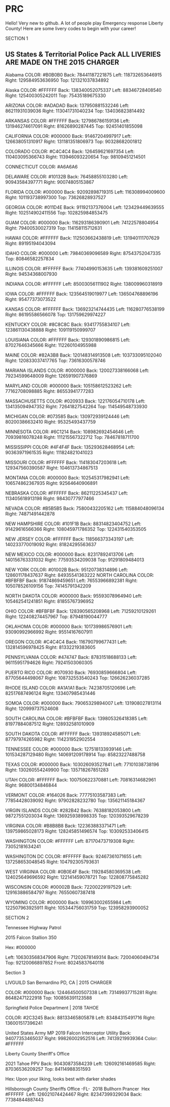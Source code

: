 # PRC
Hello! Very new to github. A lot of people play Emergency response Liberty County! Here are some livery codes to begin with your career!

SECTION 1

US States & Territorial Police Pack
ALL LIVERIES ARE MADE ON THE 2015 CHARGER
-
Alabama
COLOR: #B0B0B0
Back: 78441187221875
Left: 118732653646915
Right: 129584953636950
Top: 121321037834892

Alaska
COLOR: #FFFFFF
Back: 138340052075337
Left: 88346728408540
Right: 125400305242011
Top: 75435189675330

ARIZONA
COLOR: #ADADAD
Back: 137950881532246
Left: 86211931039036
Right: 113041731040234
Top: 134036823814492

ARKANSAS
COLOR: #FFFFFF
Back: 127986786159136
Left: 131946274617091
Right: 81626890287445
Top: 92451401855098

CALIFORNIA
COLOR: #000000
Back: 91467204997917
Left: 126638051310917
Right: 131181351806973
Top: 90328682001812

COLORADO
COLOR: #C4C4C4
Back: 126459621697354
Left: 110403095366743
Right: 113946093220654
Top: 98109451214501

CONNECTICUT
COLOR: #A6A6A6

DELAWARE
COLOR: #10132B
Back: 76458855103280
Left: 90943584397771
Right: 90074805153867

FLORIDA
COLOR: #000000
Back: 92092898719315
Left: 116308994009600
Right: 101193738997300
Top: 73626828937527

GEORGIA
COLOR: #011D4E
Back: 91192137376004
Left: 123429449639555
Right: 102514902411556
Top: 102825984853475

GUAM
COLOR: #000000
Back: 116293186390901
Left: 74122578804954
Right: 79400530027319
Top: 114158115712631

HAWAII
COLOR: #FFFFFF
Back: 112503662438819
Left: 131940111707629
Right: 89195194043094

IDAHO
COLOR: #000000
Left: 79840369096589
Right: 87543752047335
Top: 80846582257834

ILLINOIS
COLOR: #FFFFFF
Back: 77404990153635
Left: 139381609251007
Right: 94534368007930

INDIANA
COLOR: #FFFFFF
Left: 85003056111902
Right: 138009960318919

IOWA
COLOR: #FFFFFF
Back: 123564519019977
Left: 136504768896196
Right: 95477373073522

KANSAS
COLOR: #FFFFFF
Back: 136923214744435
Left: 116280776538199
Right: 86195586566078
Top: 131759629974227

KENTUCKY
COLOR: #8C8C8C
Back: 93417755834107
Left: 123861130438888
Right: 109119150999707

LOUISIANA
COLOR: #FFFFFF
Back: 129301890986815
Left: 87027646345666
Right: 112260104955988

MAINE
COLOR: #82A3B8
Back: 120148314913508
Left: 103733095102040
Right: 120833037417765
Top: 73616300578746

MARIANA ISLANDS
COLOR: #000000
Back: 120027338166068
Left: 79234599648009
Right: 126591907376869

MARYLAND
COLOR: #000000
Back: 105158612523262
Left: 77162708098885
Right: 86553941777283

MASSACHUSETTS
COLOR: #020933
Back: 122176054710178
Left: 134135094947352
Right: 72641827542264
Top: 114549548733930

MICHIGAN
COLOR: #073585
Back: 130972939124446
Left: 80200386632410
Right: 95325493437759

MINNESOTA
COLOR: #6C1214
Back: 108982692454646
Left: 70939816078248
Right: 111215567322712
Top: 78467818711700

MISSISSIPPI
COLOR: #4F4F4F
Back: 135293628468954
Left: 90363971961535
Right: 111824821041023

MISSOURI
COLOR: #FFFFFF
Back: 114183047203618
Left: 129347560390587
Right: 104613734867513

MONTANA
COLOR: #000000
Back: 102545317982941
Left: 106574862367935
Right: 92564640906891

NEBRASKA
COLOR: #FFFFFF
Back: 86211225345437
Left: 113405618913198
Right: 98430777977466

NEVADA
COLOR: #B5B5B5
Back: 75800432205162
Left: 115884048096134
Right: 74871491442878

NEW HAMPSHIRE
COLOR: #101F1B
Back: 88314823404752
Left: 91429616566366
Right: 108045971786352
Top: 122431540353505

NEW JERSEY
COLOR: #FFFFFF
Back: 118566373343197
Left: 140233770019092
Right: 81824295563637

NEW MEXICO
COLOR: #000000
Back: 82317892413706
Left: 140156763331032
Right: 77593534209038
Top: 91291809484013

NEW YORK
COLOR: #01002B
Back: 95120738314896
Left: 128601178437637
Right: 84935541363222
NORTH CAROLINA
COLOR: #BFBFBF
Back: 91874869459651
Left: 76553966892381
Right: 105078526109156
Top: 74145791342209

NORTH DAKOTA
COLOR: #000000
Back: 95593078964940
Left: 105462541241851
Right: 81855767396952

OHIO
COLOR: #BFBFBF
Back: 128390565208968
Left: 71259210129261
Right: 122408274457967
Top: 87948190044777

OKLAHOMA
COLOR: #000000
Back: 101739986576901
Left: 93090992966992
Right: 95514167607911

OREGON
COLOR: #C4C4C4
Back: 116790799677431
Left: 132814596978425
Right: 81332219383605

PENNSYLVANIA
COLOR: #474747
Back: 87831518688133
Left: 96115951794626
Right: 79241503060305

PUERTO RICO
COLOR: #070930
Back: 76930859666804
Left: 87705644498067
Right: 108732553540243
Top: 126626236037285

RHODE ISLAND
COLOR: #A1A1A1
Back: 74238705120696
Left: 82517687496124
Right: 133407985431446

SOMOA
COLOR: #000000
Back: 79065329894007
Left: 131908027813114
Right: 120999737524608

SOUTH CAROLINA
COLOR: #BFBFBF
Back: 139805326418385
Left: 81977884087512
Right: 128932581010909

SOUTH DAKOTA
COLOR: #FFFFFF
Back: 139318924585071
Left: 87797974265982
Right: 114231952902554

TENNESSEE
COLOR: #000000
Back: 127518133939146
Left: 101534287129480
Right: 140691209178914
Top: 85823227488758

TEXAS
COLOR: #000000
Back: 103026093527841
Left: 77101038738196
Right: 130260554249900
Top: 135718267851283

UTAH
COLOR: #FFFFFF
Back: 100750622370881
Left: 70816314682961
Right: 96800134846844

VERMONT
COLOR: #164026
Back: 77775103587383
Left: 77854428039092
Right: 97902828232780
Top: 135621145184367

VIRGIN ISLANDS
COLOR: #282B42
Back: 76388182053800
Left: 98727551203034
Right: 136925938998335
Top: 120393529678239

VIRGINIA
COLOR: #B8B8B8
Back: 122363883371471
Left: 139759865028173
Right: 128245851496574
Top: 103092533406415

WASHINGTON
COLOR: #FFFFFF
Left: 87170473719308
Right: 73052181634241

WASHINGTON DC
COLOR: #FFFFFF
Back: 92467361071655
Left: 137258653048545
Right: 104792305793631

WEST VIRGINIA
COLOR: #0B0E4F
Back: 119284580369538
Left: 124025649696592
Right: 122141459078721
Top: 122808775845282

WISCONSIN
COLOR: #00002B
Back: 72200229197529
Left: 129163886584797
Right: 76550607387418

WYOMING
COLOR: #000000
Back: 109963002655984
Left: 122507963925911
Right: 105344756031759
Top: 123958293900052




SECTION 2


Tennessee Highway Patrol

2015 Falcon Stallion 350

Hex: #000000

Left: 106303568347906
Right: 71202678149314
Back: 72004060494734
Top: 92120066897852
Front: 80245837640116




Section 3




LIVGUILD
San Bernardino PD, CA | 2015 CHARGER

COLOR: #000000
Back: 124464500507338
Left: 73149937715281
Right: 86482471222918
Top: 100856391123588 




Springfield Police Department | 2018 TAHOE

COLOR: #2C3245
Back: 88133465805878
Left: 83484315491716
Right: 136001517396241



United States Army MP
2019 Falcon Interceptor Utility
Back: 94077353465037
Right: 99826002952516
Left: 74139219939364
Color: #FFFFFF




Liberty County Sheriff's Office

2021 Tahoe PPV
Back: 90430873584239
Left: 126092161469585
Right: 87036536209257
Top: 84114988351593

Hex: Upon your liking, looks best with darker shades





Hillsborough County Sheriffs Office -FL-
﻿
2018 Bullhorn Prancer
﻿
Hex #FFFFFF
﻿
Left: 126021074424467
Right: 82347399329034
Back: 77384844887443
